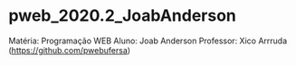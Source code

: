 # pweb_2020.2_JoabAnderson

Matéria: Programação WEB
Aluno: Joab Anderson
Professor: Xico Arrruda (https://github.com/pwebufersa)
